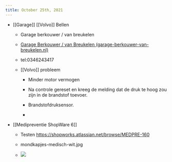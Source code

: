 ```yaml
---
title: October 25th, 2021
---
```


- [[Garage]] [[Volvo]]  Bellen
	 - Garage berkouwer / van breukelen

	 - [Garage Berkouwer / van Breukelen (garage-berkouwer-van-breukelen.nl)](https://garage-berkouwer-van-breukelen.nl/)

	 - tel:0346243417

	 - [[Volvo]] probleem
		 - Minder motor vermogen

		 - Na controle gereset en kreeg de melding dat de druk te hoog zou zijn in de brandstof toevoer.

		 - Brandstofdruksensor.

		 - 

- [[Medipreventie ShopWare 6]]
	 - Testen https://shopworks.atlassian.net/browse/MEDPRE-160

	 - mondkapjes-medisch-wit.jpg

	 - ![](https://firebasestorage.googleapis.com/v0/b/firescript-577a2.appspot.com/o/imgs%2Fapp%2FGijs%2Fqs1OuDyFvc.png?alt=media&token=acfe2ec7-8635-47e9-ab91-e67586cbcf57)
